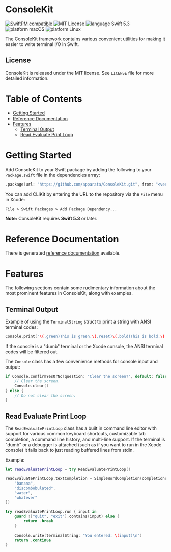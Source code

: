 # ConsoleKit

[![SwiftPM compatible](https://img.shields.io/badge/SwiftPM-compatible-4BC51D.svg?style=flat)](https://swift.org/package-manager/) ![MIT License](https://img.shields.io/badge/license-MIT-blue.svg) ![language Swift 5.3](https://img.shields.io/badge/language-Swift%205.3-orange.svg) ![platform macOS](https://img.shields.io/badge/platform-macOS-lightgrey.svg) ![platform Linux](https://img.shields.io/badge/platform-Linux-lightgrey.svg)

The ConsoleKit framework contains various convenient utilities for making it easier to write
terminal I/O in Swift.

## License

ConsoleKit is released under the MIT license. See `LICENSE` file for more detailed information.

# Table of Contents

- [Getting Started](#getting-started)
- [Reference Documentation](#reference-documentation)
- [Features](#features)
  - [Terminal Output](#terminal-output)
  - [Read Evaluate Print Loop](#read-evaluate-print-loop)

# Getting Started

Add ConsoleKit to your Swift package by adding the following to your `Package.swift` file in
the dependencies array:

```swift
.package(url: "https://github.com/apparata/ConsoleKit.git", from: "<version>")
```
You can add CLIKit by entering the URL to the repository via the `File` menu in Xcode:

```
File > Swift Packages > Add Package Dependency...
```

**Note:** ConsoleKit requires **Swift 5.3** or later.

# Reference Documentation

There is generated [reference documentation](https://apparata.github.io/ConsoleKit/) available.

# Features

The following sections contain some rudimentary information about the most prominent
features in ConsoleKit, along with examples.

## Terminal Output

Example of using the `TerminalString` struct to print a string with ANSI terminal codes:

```swift
Console.print("\(.green)This is green.\(.reset)\(.bold)This is bold.\(.reset)")
```

If the console is a "dumb" terminal or the Xcode console, the ANSI terminal codes will be
filtered out.

The `Console` class has a few convenience methods for console input and output:

```swift
if Console.confirmYesOrNo(question: "Clear the screen?", default: false) {
    // Clear the screen.
    Console.clear()
} else {
    // Do not clear the screen.
}
```

## Read Evaluate Print Loop

The `ReadEvaluatePrintLoop` class has a built in command line editor with support for
various common keyboard shortcuts, customizable tab completion, a command line
history, and multi-line support. If the terminal is "dumb" or a debugger is attached
(such as if you want to run in the Xcode console) it falls back to just reading buffered lines
from stdin.

Example:

```swift
let readEvaluatePrintLoop = try ReadEvaluatePrintLoop()

readEvaluatePrintLoop.textCompletion = SimpleWordCompletion(completions: [
    "banana",
    "discombobulated",
    "water",
    "whatever"
])

try readEvaluatePrintLoop.run { input in
    guard !["quit", "exit"].contains(input) else {
        return .break
    }
    
    Console.write(terminalString: "You entered: \(input)\n")
    return .continue
}

```

